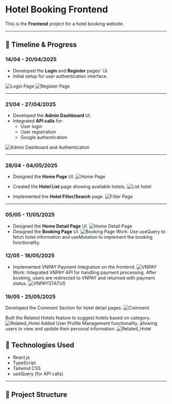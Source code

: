 # Hotel Booking Frontend

This is the **Frontend** project for a hotel booking website.

---

## 📅 Timeline & Progress

### 14/04 - 20/04/2025

- Developed the **Login** and **Register** pages' UI.
- Initial setup for user authentication interface.

![Login Page](./src/images/loginpage.jpg)
![Register Page](./src/images/registerpage.jpg)

---

### 21/04 - 27/04/2025

- Developed the **Admin Dashboard** UI.
- Integrated **API calls** for:
  - User login
  - User registration
  - Google authentication

![Admin Dashboard and Authentication](./src/images/adminDashboard.jpg)

---

### 28/04 - 04/05/2025

- Designed the **Home Page** UI.
  ![Home Page](./src/images/homepage.jpg)

- Created the **Hotel List** page showing available hotels.
  ![List hotel](./src/images/listhotel.jpg)
- Implemented the **Hotel Filter/Search** page.
  ![Filter Page](./src/images/filterhotel.jpg)

---

### 05/05 - 11/05/2025

- Designed the **Home Detail Page** UI.
  ![Home Detail Page](./src/images/hoteldetail.jpg)
- Designed the **Booking Page** UI.
  ![Booking Page](./src/images/bookingform.jpg)
  Work:
  Use useQuery to fetch hotel information and useMutation to implement the booking functionality.

### 12/05 - 18/05/2025

- Implemented VNPAY Payment Integration on the frontend.
  ![VNPAY](./src/images/VNPAY.jpg)
  Work:
  Integrated VNPAY API for handling payment processing. After booking, users are redirected to VNPAY and returned with payment status.
  ![VNPAYSTATUS](./src/images/VNPAYSTATUS.jpg.jpg)

### 19/05 - 25/05/2025

Developed the Comment Section for hotel detail pages.
![Comment](./src/images/comment.jpg)

Built the Related Hotels feature to suggest hotels based on category.
![Related_Hotel](./src/images/related_hoetl.jpg)
Added User Profile Management functionality, allowing users to view and update their personal information.
![Related_Hotel](./src/images/ProfileManagement.jpg)

## 🚀 Technologies Used

- React.js
- TypeScript
- Tailwind CSS
- useQuery (for API calls)

---

## 📂 Project Structure

